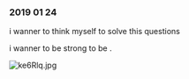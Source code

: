 
###  2019 01 24 

i wanner to think myself to solve this questions

i wanner to be strong to be .

![ke6Rlq.jpg](https://s2.ax1x.com/2019/01/24/ke6Rlq.jpg)